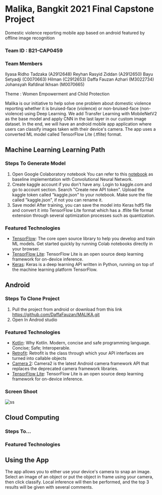 # Malika, Bangkit 2021 Final Capstone Project
Domestic violence reporting mobile app based on android featured by offline image recognition 

### Team ID : B21-CAP0459
### Team Members
Ilyasa Ridho Tadzaka 			(A2912648)
Reyhan Rasyid Ziddan 			(A2912650)
Bayu Setyadji 				(C0070663)
Hilman 					(C2912653)
Daffa Fauzan Azhari 			(M3022734)
Johansyah Rafdinal Ikhsan 		(M0070665)

 

Theme : Women Empowerment and Child Protection

Malika is our initiative to help solve one problem about domestic violence reporting whether it is bruised-face (violence) or non-bruised-face (non-violence) using Deep Learning. We add Transfer Learning with MobileNetV2 as the base model and apply CNN in the last layer in our custom image dataset. In the end, we will have an android mobile app application where users can classify images taken with their device's camera. The app uses a converted ML model called TensorFlow Lite (.tflite) format.

## Machine Learning Learning Path
### Steps To Generate Model

1. Open Google Colaboratory notebook
You can refer to this [notebook](https://github.com/DaffaFauzan/MALIKA/blob/main/Machine-Learning/Final_Capstone_Model_MobileNetV2.ipynb) as baseline implementation with Convolutional Neural Network.
2. Create kaggle account if you don't have any. Login to kaggle.com and go to account section. Search "Create new API token". Upload the kaggle token called "kaggle.json" to your notebook. Make sure the file called "kaggle.json", if not you can rename it. 
3. Save model
After training, you can save the model into Keras hdf5 file and convert it into TensorFlow Lite format which has a .tflite file format extension through several optimization processes such as quantization.


### Featured Technologies
* [TensorFlow](https://www.tensorflow.org/): The core open source library to help you develop and train ML models. Get started quickly by running Colab notebooks directly in your browser.
* [TensorFlow Lite](https://www.tensorflow.org/lite): TensorFlow Lite is an open source deep learning framework for on-device inference.
* [Keras](https://keras.io/): Keras is a deep learning API written in Python, running on top of the machine learning platform TensorFlow.


## Android
### Steps To Clone Project
1. Pull the project from android  or download from this link https://github.com/DaffaFauzan/MALIKA.git
2. Open In Androd studio

### Featured Technologies

* [Kotlin](kotlinlang.org): Why Kotlin. Modern, concise and safe programming language. Concise; Safe; Interoperable.
* [Retrofit](square.github.io): Retrofit is the class through which your API interfaces are turned into callable objects
* [Camera 2](https://developer.android.com/training/camera2): Camera2 is the latest Android camera framework API that replaces the deprecated camera framework libraries.
* [TensorFlow Lite](https://www.tensorflow.org/lite): TensorFlow Lite is an open source deep learning framework for on-device inference.
### Screen Shoot

![ss](https://user-images.githubusercontent.com/17398200/121333082-aa78cc80-c942-11eb-8a33-358359f9b45c.PNG)





## Cloud Computing
### Steps To...

### Featured Technologies



## Using the App
The app allows you to either use your device's camera to snap an image. Select an image of an object or put the object in frame using your camera, then click classify. Local inference will then be performed, and the top 3 results will be given with several comments.
